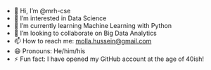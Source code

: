 - 👋 Hi, I’m @mrh-cse
- 👀 I’m interested in Data Science
- 🌱 I’m currently learning Machine Learning with Python
- 💞️ I’m looking to collaborate on Big Data Analytics
- 📫 How to reach me: molla.hussein@gmail.com
- 😄 Pronouns: He/him/his
- ⚡ Fun fact: I have opened my GitHub account at the age of 40ish!

<!---
mrh-cse/mrh-cse is a ✨ special ✨ repository because its `README.md` (this file) appears on your GitHub profile.
You can click the Preview link to take a look at your changes.
--->
